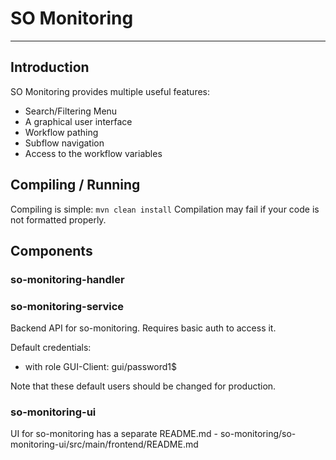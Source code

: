 # SO Monitoring

----

## Introduction

SO Monitoring provides multiple useful features:
* Search/Filtering Menu
* A graphical user interface
* Workflow pathing
* Subflow navigation
* Access to the workflow variables

## Compiling / Running

Compiling is simple: `mvn clean install`
Compilation may fail if your code is not formatted properly. 

## Components

### so-monitoring-handler


### so-monitoring-service

Backend API for so-monitoring. Requires basic auth to access it.

Default credentials:
- with role GUI-Client: gui/password1$

Note that these default users should be changed for production.

### so-monitoring-ui

UI for so-monitoring has a separate README.md - so-monitoring/so-monitoring-ui/src/main/frontend/README.md
